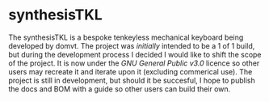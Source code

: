 # synthesisTKL
The synthesisTKL is a bespoke tenkeyless mechanical keyboard being developed by domvt.
The project was *initially* intended to be a 1 of 1 build, but during the development process I decided I would like to shift the scope of the project. It is now under the *GNU General Public v3.0* licence so other users may recreate it and iterate upon it (excluding commerical use). The project is still in development, but should it be succesful, I hope to publish the docs and BOM with a guide so other users can build their own.
